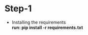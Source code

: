 <html>
  <head>
    <title>Hand Detection</title>
  </head>
  <body>
    <h1>Step-1</h1>
    <ul>
      <li>Installing the requirements</li>
      <b>run: pip install -r requirements.txt</b>
    </ul>
  </body>
</html>
